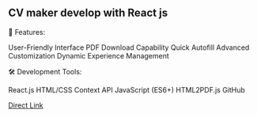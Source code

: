 ## CV maker develop with React js

🚀 Features:

User-Friendly Interface
PDF Download Capability
Quick Autofill
Advanced Customization
Dynamic Experience Management

🛠️ Development Tools:

React.js
HTML/CSS
Context API
JavaScript (ES6+)
HTML2PDF.js
GitHub

[Direct Link](https://https://gery-guedegbe.github.io/CV-Builder-using-React-JS/)
